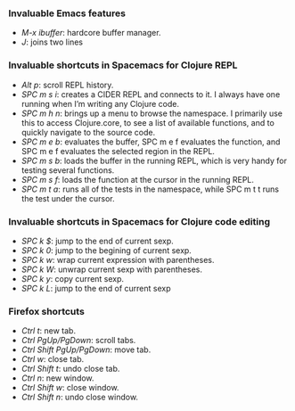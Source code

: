 ### Invaluable Emacs features
* _M-x ibuffer_: hardcore buffer manager.
* _J_: joins two lines


### Invaluable shortcuts in Spacemacs for Clojure REPL
* _Alt p_: scroll REPL history.
* _SPC m s i_: creates a CIDER REPL and connects to it. I always have one running when I’m writing any Clojure code.
* _SPC m h n_: brings up a menu to browse the namespace. I primarily use this to access Clojure.core, to see a list of available functions, and to quickly navigate to the source code.
* _SPC m e b_: evaluates the buffer, SPC m e f evaluates the function, and SPC m e f evaluates the selected region in the REPL.
* _SPC m s b_: loads the buffer in the running REPL, which is very handy for testing several functions.
* _SPC m s f_: loads the function at the cursor in the running REPL.
* _SPC m t a_: runs all of the tests in the namespace, while SPC m t t runs the test under the cursor.
### Invaluable shortcuts in Spacemacs for Clojure code editing
* _SPC k $_: jump to the end of current sexp.
* _SPC k 0_: jump to the begining of current sexp.
* _SPC k w_: wrap current expression with parentheses.
* _SPC k W_: unwrap current sexp with parentheses.
* _SPC k y_: copy current sexp.
* _SPC k L_: jump to the end of current sexp
### Firefox shortcuts
* _Ctrl t_: new tab.
* _Ctrl PgUp/PgDown_: scroll tabs.
* _Ctrl Shift PgUp/PgDown_: move tab.
* _Ctrl w_: close tab.
* _Ctrl Shift t_: undo close tab.
* _Ctrl n_: new window.
* _Ctrl Shift w_: close window.
* _Ctrl Shift n_: undo close window.
